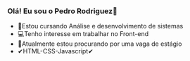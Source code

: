### Olá! Eu sou o Pedro Rodriguez👋

- 🌱Estou cursando Análise e desenvolvimento de sistemas
- 💻Tenho interesse em trabalhar no Front-end
- 👀Atualmente estou procurando por uma vaga de estágio
 - ✔HTML-CSS-Javascript✔ 
